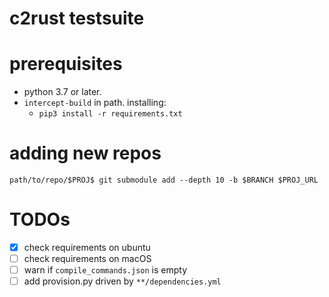 # c2rust testsuite

# prerequisites

- python 3.7 or later.
- `intercept-build` in path. installing:
    - `pip3 install -r requirements.txt`

# adding new repos

    path/to/repo/$PROJ$ git submodule add --depth 10 -b $BRANCH $PROJ_URL

# TODOs
- [x] check requirements on ubuntu
- [ ] check requirements on macOS
- [ ] warn if `compile_commands.json` is empty
- [ ] add provision.py driven by `**/dependencies.yml`